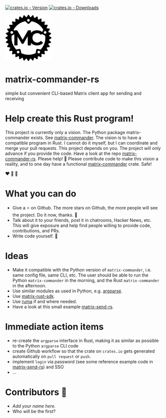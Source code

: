 [![crates.io - Version](
https://img.shields.io/crates/v/matrix-commander
)](https://crates.io/crates/matrix-commander)
[![crates.io - Downloads](
https://img.shields.io/crates/d/matrix-commander
)](https://crates.io/crates/matrix-commander)

<p>
<img
src="https://raw.githubusercontent.com/8go/matrix-commander-rs/master/logos/matrix-commander-rs.svg"
alt="MC logo" height="150">

# matrix-commander-rs
simple but convenient CLI-based Matrix client app for sending and receiving

# Help create this Rust program!

This project is currently only a vision. The Python package matrix-commander
exists. See [matrix-commander](https://github.com/8go/matrix-commander/).
The vision is to have a compatible program in Rust. I cannot do it myself,
but I can coordinate and merge your pull requests.
This project depends on you. The project will only advance if you provide
the code. Have a look at the repo
[matrix-commander-rs](https://github.com/8go/matrix-commander-rs/).
Please help! :pray: Please contribute code to make this vision a reality,
and to one day have a functional
[matrix-commander](https://crates.io/crates/matrix-commander) crate.
Safe!

:heart: :clap: :pray:

# What you can do

- Give a :star: on Github. The more stars on Github, the more people will
  see the project. Do it now, thanks. :clap:
- Talk about it to your friends, post it in chatrooms, Hacker News, etc.
  This will give exposure and help find people willing to provide code,
  contributions, and PRs.
- Write code yourself. :rocket:

# Ideas

- Make it compatible with the Python version of `matrix-commander`, i.e.
  same config file, same CLI, etc. The user should be able to run
  the Python `matrix-commander` in the morning, and the Rust
  `matrix-commander` in the afternoon.
- Use similar modules as used in Python, e.g.
  [argparse](https://crates.io/crates/argparse).
- Use [matrix-rust-sdk](https://crates.io/crates/matrix-sdk).
- Use [ruma](https://crates.io/crates/ruma) if and where needed.
- Have a look at this small example
  [matrix-send-rs](https://crates.io/crates/matrix-sdk).

# Immediate action items
- re-create the `argparse` interface in Rust, making it as similar as
  possible to the Python `argparse` CLI code
- create Github workflow so that the crate on `crates.io` gets
  generated automatically on `pull request` or `push`.
- implement `login` via password (see some reference example code in
  [matrix-send-rs](https://crates.io/crates/matrix-sdk)) and SSO
- ...

# Contributors :clap:
- _Add your name here._
- Who will be the first?

